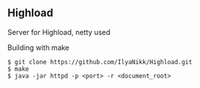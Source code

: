 ## Highload

Server for Highload, netty used

Building with make

```
$ git clone https://github.com/IlyaNikk/Highload.git
$ make
$ java -jar httpd -p <port> -r <document_root>
```
